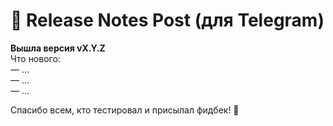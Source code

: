 # 📣 Release Notes Post (для Telegram)

**Вышла версия vX.Y.Z**  
Что нового:  
— …  
— …  
— …  

Спасибо всем, кто тестировал и присылал фидбек! 🙌
